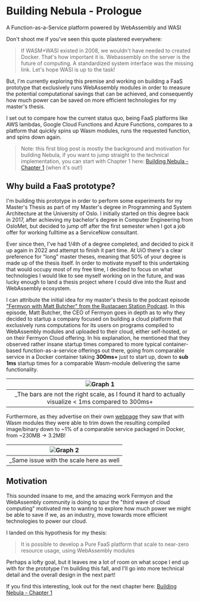 # Building Nebula - Prologue

A Function-as-a-Service platform powered by WebAssembly and WASI

Don't shoot me if you've seen this quote plastered everywhere:

> If WASM+WASI existed in 2008, we wouldn't have needed to created Docker.
> That's how important it is. Webassembly on the server is the future of
> computing. A standardized system interface was the missing link. Let's hope
> WASI is up to the task!

But, I'm currently exploring this premise and working on building a FaaS prototype that exclusively runs WebAssembly modules in order to measure the potential computational savings that can be achieved, and consequently how much power can be saved on more efficient technologies for my master's thesis.

I set out to compare how the current status quo, being FaaS platforms like AWS lambdas, Google Cloud Functions and Azure Functions, compares to a platform that quickly spins up Wasm modules, runs the requested function, and spins down again.

> Note: this first blog post is mostly the background and motivation for building Nebula, if you want to jump straight to the technical implementation, you can start with Chapter 1 here: [Building Nebula - Chapter 1](/blog/nebula-chapter1) (when it's out!)

## Why build a FaaS prototype?

I'm building this prototype in order to perform some experiments for my Master's Thesis as part of my Master's degree in Programming and System Architecture at the University of Oslo.
I initially started on this degree back in 2017, after achieving my bachelor's degree in Computer Engineering from OsloMet, but decided to jump off after the first semester when I got a job offer for working fulltime as a ServiceNow consultant.

Ever since then, I've had 1/4th of a degree completed, and decided to pick it up again in 2022 and attempt to finish it part time.
At UiO there's a clear preference for "long" master theses, meaning that 50% of your degree is made up of the thesis itself.
In order to motivate myself to this undertaking that would occupy most of my free time, I decided to focus on what technologies I would like to see myself working on in the future, and was lucky enough to land a thesis project where I could dive into the Rust and WebAssembly ecosystem.

I can attribute the initial idea for my master's thesis to the podcast episode ["Fermyon with Matt Butcher" from the Rustacaen Station Podcast](https://rustacean-station.org/episode/matt-butcher/).
In this episode, Matt Butcher, the CEO of Fermyon goes in depth as to why they decided to startup a company focused on building a cloud platform that exclusively runs computations for its users on programs compiled to WebAssembly modules and uploaded to their cloud, either self-hosted, or on their Fermyon Cloud offering.
In his explanation, he mentioned that they observed rather insane startup times compared to more typical container-based function-as-a-service offerings out there, going from comparable service in a Docker container taking **300ms+** just to start up, down to **sub 1ms** startup times for a comparable Wasm-module delivering the same functionality.

|                       ![Graph 1](/blog-assets/prologue-wasm_vs_docker_neko.svg)                       |
| :---------------------------------------------------------------------------------------------------: |
| \_The bars are not the right scale, as I found it hard to actually visualize < 1ms compared to 300ms+ |

Furthermore, as they advertise on their own [webpage](https://www.fermyon.com/#fermyon-benefits) they saw that with Wasm modules they were able to trim down the resulting compiled image/binary down to ~1% of a comparable service packaged in Docker, from ~230MB -> 3.2MB!

| ![Graph 2](/blog-assets/prologue-wasm_vs_docker_neko_size.svg) |
| :------------------------------------------------------------: |
|            \_Same issue with the scale here as well            |

## Motivation

This sounded insane to me, and the amazing work Fermyon and the WebAssembly community is doing to spur the "third wave of cloud computing"
motivated me to wanting to explore how much power we might be able to save if we, as an industry, move towards more efficient technologies to power our cloud.

I landed on this hypothesis for my thesis:

> It is possible to develop a Pure FaaS platform that scale to near-zero
> resource usage, using WebAssembly modules

Perhaps a lofty goal, but it leaves me a lot of room on what scope I end up with for the prototype I'm building this fall, and I'll go into more technical detail and the overall design in the next part!

If you find this interesting, look out for the next chapter here: [Building Nebula - Chapter 1](/blog/nebula-chapter1)
